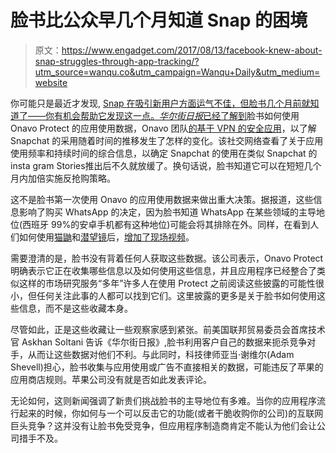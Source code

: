 # 脸书比公众早几个月知道 Snap 的困境

> 原文：<https://www.engadget.com/2017/08/13/facebook-knew-about-snap-struggles-through-app-tracking/?utm_source=wanqu.co&utm_campaign=Wanqu+Daily&utm_medium=website>

你可能只是最近才发现, [Snap 在吸引新用户方面运气不佳，但脸书几个月前就知道了——你有机会帮助它发现这一点。*华尔街日报*已经](https://www.engadget.com/2017-08-10-snap-earnings-q2-2017.html)[了解到](https://www.wsj.com/articles/facebooks-onavo-gives-social-media-firm-inside-peek-at-rivals-users-1502622003)脸书如何使用 Onavo Protect 的应用使用数据，Onavo 团队[的基于 VPN 的安全应用](https://www.engadget.com/2013-10-14-facebook-acquires-mobile-data-saving-service-onavo.html)，以了解 Snapchat 的采用随着时间的推移发生了怎样的变化。该社交网络查看了关于应用使用频率和持续时间的综合信息，以确定 Snapchat 的使用在类似 Snapchat 的 insta gram Stories推出后不久就放缓了。换句话说，脸书知道它可以在短短几个月内加倍实施反抢购策略。

这不是脸书第一次使用 Onavo 的应用使用数据来做出重大决策。据报道，这些信息影响了购买 WhatsApp 的决定，因为脸书知道 WhatsApp 在某些领域的主导地位(西班牙 99%的安卓手机都有这种地位)可能会将其排除在外。同样，在看到人们如何使用[猫鼬](https://www.engadget.com/2016-10-01-rip-meerkat.html)和[潜望镜](https://www.engadget.com/2017-04-07-periscope-opens-360-degree-broadcasts-to-everyone.html)后，[增加了现场视频](https://www.engadget.com/2016-02-18-facebook-live-video-international.html)。

需要澄清的是，脸书没有背着任何人获取这些数据。该公司表示，Onavo Protect 明确表示它正在收集哪些信息以及如何使用这些信息，并且应用程序已经整合了类似这样的市场研究服务“多年”许多人在使用 Protect 之前阅读这些披露的可能性很小，但任何关注此事的人都可以找到它们。这里披露的更多是关于脸书如何使用这些信息，而不是这些收藏本身。

尽管如此，正是这些收藏让一些观察家感到紧张。前美国联邦贸易委员会首席技术官 Askhan Soltani 告诉《华尔街日报》,脸书利用客户自己的数据来扼杀竞争对手，从而让这些数据对他们不利。与此同时，科技律师亚当·谢维尔(Adam Shevell)担心，脸书收集与应用使用或广告不直接相关的数据，可能违反了苹果的应用商店规则。苹果公司没有就是否如此发表评论。

无论如何，这则新闻强调了新贵们挑战脸书的主导地位有多难。当你的应用程序流行起来的时候，你如何与一个可以反击它的功能(或者干脆收购你的公司)的互联网巨头竞争？这并没有让脸书免受竞争，但应用程序制造商肯定不能认为他们会让公司措手不及。